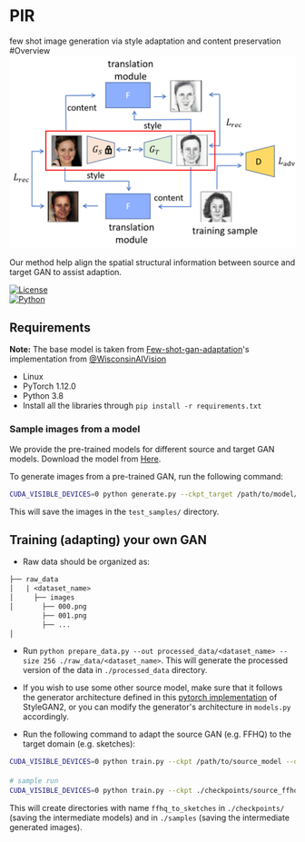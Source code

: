 # PIR
few shot image generation via style adaptation and content preservation
#Overview
<img src='idea.png'/>

Our method help align the spatial structural information between source and target GAN to assist adaption.

[![License](https://img.shields.io/badge/license-MIT-blue.svg)](LICENSE)  
[![Python](https://img.shields.io/badge/python-3.7%2B-blue)](https://www.python.org/downloads/)

## Requirements

**Note:** The base model is taken from [Few-shot-gan-adaptation](https://github.com/WisconsinAIVision/few-shot-gan-adaptation)'s implementation from [@WisconsinAIVision](https://github.com/WisconsinAIVision)

- Linux
- PyTorch 1.12.0
- Python 3.8
- Install all the libraries through `pip install -r requirements.txt`

### Sample images from a model

We provide the pre-trained models for different source and target GAN models. Download the model from [Here](https://drive.google.com/drive/folders/1BE4AJHVg4cKUtG42dFniiSbzr4wm6GYr?usp=sharing).

To generate images from a pre-trained GAN, run the following command:

```bash
CUDA_VISIBLE_DEVICES=0 python generate.py --ckpt_target /path/to/model/
```

This will save the images in the `test_samples/` directory.

## Training (adapting) your own GAN

- Raw data should be organized as:
```
├── raw_data
│   | <dataset_name> 
│     ├── images
│       ├── 000.png
        ├── 001.png
        ├── ...
│    
```
- Run `python prepare_data.py --out processed_data/<dataset_name> --size 256 ./raw_data/<dataset_name>`. This will generate the processed version of the data in `./processed_data` directory. 

- If you wish to use some other source model, make sure that it follows the generator architecture defined in this [pytorch implementation](https://github.com/rosinality/stylegan2-pytorch) of StyleGAN2, or you can modify the generator's architecture in `models.py` accordingly.

- Run the following command to adapt the source GAN (e.g. FFHQ) to the target domain (e.g. sketches):

```bash
CUDA_VISIBLE_DEVICES=0 python train.py --ckpt /path/to/source_model --data_path /path/to/target_data --exp <exp_name>

# sample run
CUDA_VISIBLE_DEVICES=0 python train.py --ckpt ./checkpoints/source_ffhq.pt --data_path ./processed_data/sketches --exp ffhq_to_sketches    
```
This will create directories with name `ffhq_to_sketches` in `./checkpoints/` (saving the intermediate models) and in `./samples` (saving the intermediate generated images). 

